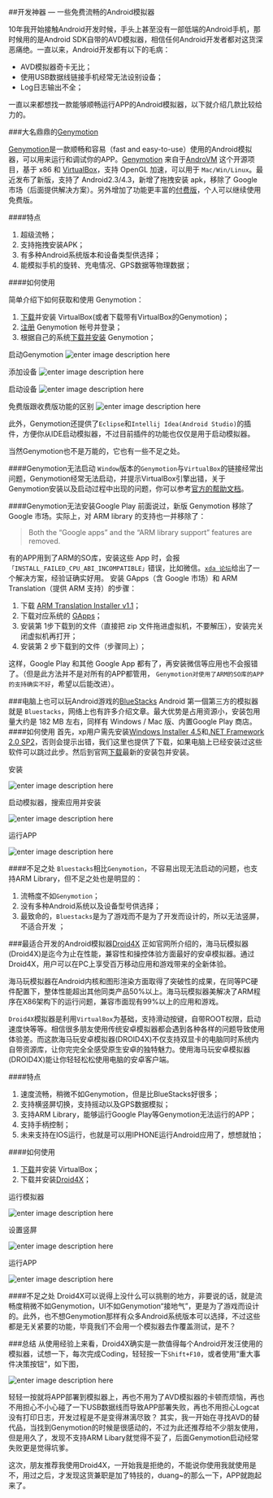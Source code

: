 ##开发神器 — 一些免费流畅的Android模拟器

10年我开始接触Android开发时候，手头上甚至没有一部低端的Android手机，那时候用的是Android SDK自带的AVD模拟器，相信任何Android开发者都对这货深恶痛绝。一直以来，Android开发都有以下的毛病：
 
 - AVD模拟器奇卡无比；
 - 使用USB数据线链接手机经常无法设别设备；
 - Log日志输出不全；

一直以来都想找一款能够顺畅运行APP的Android模拟器，以下就介绍几款比较给力的。


###大名鼎鼎的[Genymotion](https://www.genymotion.com/)

[Genymotion](https://www.genymotion.com/)是一款顺畅和容易（fast and easy-to-use）使用的Android模拟器，可以用来运行和调试你的APP。[Genymotion](https://www.genymotion.com/) 来自于[AndroVM](http://androvm.org/blog/) 这个开源项目，基于 x86 和 [VirtualBox](https://www.virtualbox.org/)，支持 OpenGL 加速，可以用于 `Mac/Win/Linux`。最近发布了新版，支持了 Android2.3/4.3，新增了拖拽安装 apk，移除了 Google 市场（后面提供解决方案）。另外增加了功能更丰富的[付费版](https://shop.genymotion.com/index.php?controller=order-opc)，个人可以继续使用免费版。

####特点

 1. 超级流畅；
 2. 支持拖拽安装APK；
 3. 有多种Android系统版本和设备类型供选择；
 4. 能模拟手机的旋转、充电情况、GPS数据等物理数据；

####如何使用

简单介绍下如何获取和使用 Genymotion：

 1. [下载](https://www.virtualbox.org/wiki/Downloads)并安装 VirtualBox(或者下载带有VirtualBox的Genymotion)； 
 2. [注册](https://www.genymotion.com/#!/auth/signin) Genymotion 帐号并登录； 
 3. 根据自己的系统[下载并安装](https://www.genymotion.com/#!/download) Genymotion；
 
启动Genymotion
![enter image description here](https://lh3.googleusercontent.com/66_K51N5wvvgXz91KyE2BP7tuDJsQjyjeYgN65uixqk=s600 )

添加设备
![enter image description here](https://lh3.googleusercontent.com/-0u3sa4q88cg/VUIeKQKeUqI/AAAAAAAAA78/Jap-h9C3aWA/s600/QQ%25E6%2588%25AA%25E5%259B%25BE20150430201856.jpg )

启动设备
![enter image description here](https://lh3.googleusercontent.com/-pjk8lBm2pqo/VUIffDXlDeI/AAAAAAAAA8Q/NaSSaBxDNOo/s600/000.gif )

免费版跟收费版功能的区别
![enter image description here](https://lh3.googleusercontent.com/-Xswg7RXC9dw/VUIgdIGFcUI/AAAAAAAAA8k/da5cAvJ70hs/s800/QQ%25E6%2588%25AA%25E5%259B%25BE20150430202656.jpg)

此外，Genymotion还提供了`Eclipse`和`Intellij Idea(Android Studio)`的插件，方便你从IDE启动模拟器，不过目前插件的功能也仅仅是用于启动模拟器。


当然Genymotion也不是万能的，它也有一些不足之处。

####Genymotion无法启动
`Window`版本的`Genymotion`与`VirtualBox`的链接经常出问题，Genymotion经常无法启动，并提示VirtualBox引擎出错，关于Genymotion安装以及启动过程中出现的问题，你可以参考[官方的帮助文档](https://www.genymotion.com/#!/support#faq)。

####Genymotion无法安装Google Play
前面说过，新版 Genymotion 移除了 Google 市场。实际上，对 ARM library 的支持也一并移除了：

>Both the “Google apps” and the “ARM library support” features are removed.

有的APP用到了ARM的SO库，安装这些 App 时，会报`「INSTALL_FAILED_CPU_ABI_INCOMPATIBLE」`错误，比如微信。[`xda 论坛`](http://forum.xda-developers.com/showthread.php?p=47502902)给出了一个解决方案，经验证确实好用。
安装 GApps（含 Google 市场）和 ARM Translation（提供 ARM 支持）的步骤：

 1. 下载 [ARM Translation Installer v1.1](http://forum.xda-developers.com/showthread.php?p=47502902#post47502902)； 
 2. 下载对应系统的 [GApps](http://forum.xda-developers.com/showthread.php?p=47502902#post47502902)； 
 3. 安装第 1步下载到的文件（直接把 zip 文件拖进虚拟机，不要解压），安装完关闭虚拟机再打开；
 4.  安装第 2 步下载到的文件（步骤同上）；

这样，Google Play 和其他 Google App 都有了，再安装微信等应用也不会报错了。（但是此方法并不是对所有的APP都管用， `Genymotion对使用了ARM的SO库的APP的支持确实不好`，希望以后能改进）。


###电脑上也可以玩Android游戏的[BlueStacks](http://www.bluestacks.net.cn/)
Android 第一個第三方的模拟器就是 `Bluestacks`，网络上也有許多介绍文章。最大优势是占用资源小，安装包用量大约是 182 MB 左右，同样有 Windows / Mac 版、内置Google Play 商店。
####如何使用
首先，xp用户需先安装[Windows Installer 4.5](http://www.pc6.com/softview/SoftView_451.html)和[.NET Framework 2.0 SP2](http://www.pc6.com/softview/SoftView_65398.html)，否则会提示出错，我们这里也提供了下载，如果电脑上已经安装过这些软件可以跳过此步。然后到官网[下载](http://www.bluestacks.net.cn/Download/)最新的安装包并安装。

安装

![enter image description here](https://lh3.googleusercontent.com/-KJO99RX-wIA/VUI0BN7WmNI/AAAAAAAAA9E/U0afkiEbw2I/s600/17648984_0800.png )

启动模拟器，搜索应用并安装

![enter image description here](https://lh3.googleusercontent.com/-1QzELPsE7Hc/VUI0ZxOGJzI/AAAAAAAAA9Y/q4o_ypE_5v0/s600/17649209_0800.png)

运行APP

![enter image description here](https://lh3.googleusercontent.com/-_OQOLUGTqpk/VUI0wxO2HTI/AAAAAAAAA9s/4X2O6D3axRI/s600/17650830_0800.png)

####不足之处
 `Bluestacks`相比`Genymotion`，不容易出现无法启动的问题，也支持ARM Library，但不足之处也是明显的：

 1. 流畅度不如`Genymotion`；
 2. 没有多种Android系统以及设备型号供选择；
 2. 最致命的，`Bluestacks`是为了游戏而不是为了开发而设计的，所以无法竖屏，不适合开发 ；

###最适合开发的Android模拟器[Droid4X](http://www.droid4x.cn/)
正如官网所介绍的，海马玩模拟器(Droid4X)是迄今为止在性能，兼容性和操控体验方面最好的安卓模拟器。通过Droid4X，用户可以在PC上享受百万移动应用和游戏带来的全新体验。

海马玩模拟器在Android内核和图形渲染方面取得了突破性的成果，在同等PC硬件配置下，整体性能超出其他同类产品50%以上。海马玩模拟器美解决了ARM程序在X86架构下的运行问题，兼容市面现有99%以上的应用和游戏。

`Droid4X`模拟器是利用`VirtualBox`为基础，支持滑动按键，自带ROOT权限，启动速度快等等。相信很多朋友使用传统安卓模拟器都会遇到各种各样的问题导致使用体验差。而这款海马玩安卓模拟器(DROID4X)不仅支持双显卡的电脑同时系统内自带资源库，让你完完全全感受原生安卓的独特魅力。使用海马玩安卓模拟器(DROID4X)能让你轻轻松松使用电脑的安卓客户端。

####特点

 1. 速度流畅，稍微不如Genymotion，但是比BlueStacks好很多；
 2. 支持横竖屏切换，支持摇动以及GPS数据模拟；
 3. 支持ARM Library，能够运行Google Play等Genymotion无法运行的APP；
 4. 支持手柄控制；
 5. 未来支持在IOS运行，也就是可以用IPHONE运行Android应用了，想想就怕；

####如何使用

 1. [下载](https://www.virtualbox.org/wiki/Downloads)并安装 VirtualBox；
 2. 下载并安装[Droid4X](http://www.droid4x.cn/)；

运行模拟器

![enter image description here](https://lh3.googleusercontent.com/DjrAtoUz-Zh6hTZ9GAzBKXPWer18hMphWBUTJJ8u-_c=s600)

设置竖屏

![enter image description here](https://lh3.googleusercontent.com/-1zJYm3AWydI/VUI5zi2X0mI/AAAAAAAAA-Y/DiZSTWjCaoo/s600/QQ%25E6%2588%25AA%25E5%259B%25BE20150430221611.jpg)

运行APP

![enter image description here](https://lh3.googleusercontent.com/-CaJXiFw7VfQ/VUI7VxLENiI/AAAAAAAAA-w/N5IXoTVpfzY/s600/0000.gif)

####不足之处
Droid4X可以说得上没什么可以挑剔的地方，非要说的话，就是流畅度稍微不如Genymotion，UI不如Genymotion“接地气”，更是为了游戏而设计的。此外，也不想Genymotion那样有众多Android系统版本可以选择，不过这些都是无关紧要的功能，毕竟我们不会用一个模拟器去作覆盖测试，是不？

###总结
从使用经验上来看，Droid4X确实是一款值得每个Android开发汪使用的模拟器，试想一下，每次完成Coding，轻轻按一下`Shift+F10`，或者使用“重大事件决策按钮”，如下图，

![enter image description here](https://lh3.googleusercontent.com/-j7I8DsniS0E/VUI96nrb25I/AAAAAAAAA_I/OzLOR28dgcE/s600/QQ%25E6%2588%25AA%25E5%259B%25BE20150430223512.jpg)

轻轻一按就将APP部署到模拟器上，再也不用为了AVD模拟器的卡顿而烦恼，再也不用担心不小心碰了一下USB数据线而导致APP部署失败，再也不用担心Logcat没有打印日志，开发过程是不是变得淋漓尽致？  其实，我一开始在寻找AVD的替代品，当找到Genymotion的时候是很感动的，不过为此还推荐给不少朋友使用，但是用久了，发现不支持ARM Libary就觉得不妥了，后面Genymotion启动经常失败更是觉得坑爹。

这次，朋友推荐我使用Droid4X，一开始我是拒绝的，不能说你使用我就使用是不，用过之后，才发现这货兼职是加了特技的，duang~的那么一下，APP就跑起来了。
